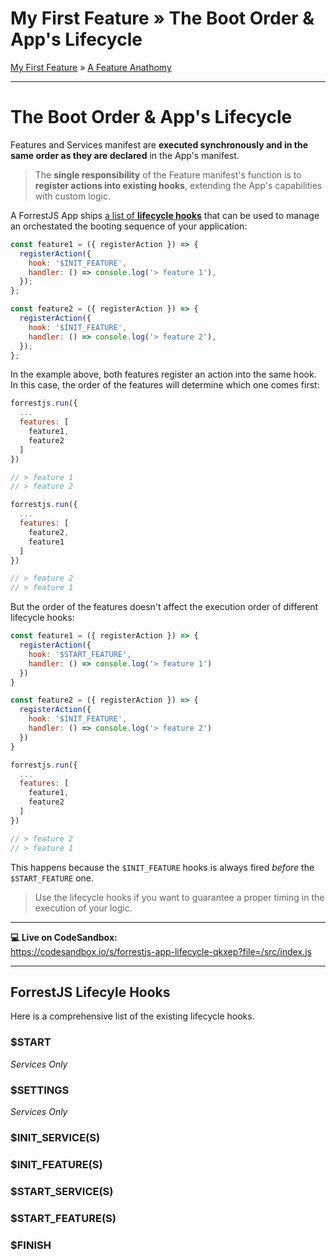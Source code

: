 <h1 class="tutorial-step"><span>My First Feature &raquo;</span> The Boot Order & App's Lifecycle</h1>

[My First Feature](../README.md) &raquo; [A Feature Anathomy](./README.md)

---

# The Boot Order & App's Lifecycle

Features and Services manifest are **executed synchronously and in the same order as they are declared** in the App's manifest.

> The **single responsibility** of the Feature manifest's function is to **register actions into existing hooks**, extending the App's capabilities with custom logic.

A ForrestJS App ships [a list of **lifecycle hooks**](https://github.com/forrestjs/forrestjs/blob/master/packages/hooks/docs/create-hook-app.md) that can be used to manage an orchestated the booting sequence of your application:

```js
const feature1 = ({ registerAction }) => {
  registerAction({
    hook: '$INIT_FEATURE',
    handler: () => console.log('> feature 1'),
  });
};

const feature2 = ({ registerAction }) => {
  registerAction({
    hook: '$INIT_FEATURE',
    handler: () => console.log('> feature 2'),
  });
};
```

In the example above, both features register an action into the same hook. In this case, the order of the features will determine which one comes first:

```js
forrestjs.run({
  ...
  features: [
    feature1,
    feature2
  ]
})

// > feature 1
// > feature 2

forrestjs.run({
  ...
  features: [
    feature2,
    feature1
  ]
})

// > feature 2
// > feature 1
```

But the order of the features doesn't affect the execution order of different lifecycle hooks:

```js
const feature1 = ({ registerAction }) => {
  registerAction({
    hook: '$START_FEATURE',
    handler: () => console.log('> feature 1')
  })
}

const feature2 = ({ registerAction }) => {
  registerAction({
    hook: '$INIT_FEATURE',
    handler: () => console.log('> feature 2')
  })
}

forrestjs.run({
  ...
  features: [
    feature1,
    feature2
  ]
})

// > feature 2
// > feature 1
```

This happens because the `$INIT_FEATURE` hooks is always fired _before_ the `$START_FEATURE` one.

> Use the lifecycle hooks if you want to guarantee a proper timing in the execution of your logic.

---

**💻 Live on CodeSandbox:**  
https://codesandbox.io/s/forrestjs-app-lifecycle-qkxep?file=/src/index.js

---

## ForrestJS Lifecyle Hooks

Here is a comprehensive list of the existing lifecycle hooks.

### $START

_Services Only_

### $SETTINGS

_Services Only_

### $INIT_SERVICE(S)

### $INIT_FEATURE(S)

### $START_SERVICE(S)

### $START_FEATURE(S)

### $FINISH

